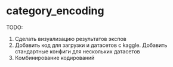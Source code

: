 # category_encoding

TODO: 
1. Сделать визуализацию результатов экспов
2. Добавить код для загрузки и датасетов с kaggle. Добавить стандартные конфиги для нескольких датасетов
3. Комбинирование кодирований